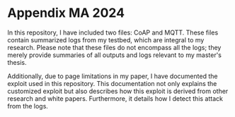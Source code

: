# Appendix MA 2024

In this repository, I have included two files: CoAP and MQTT. These files contain summarized logs from my testbed, which are integral to my research. Please note that these files do not encompass all the logs; they merely provide summaries of all outputs and logs relevant to my master's thesis.

Additionally, due to page limitations in my paper, I have documented the exploit used in this repository. This documentation not only explains the customized exploit but also describes how this exploit is derived from other research and white papers. Furthermore, it details how I detect this attack from the logs.